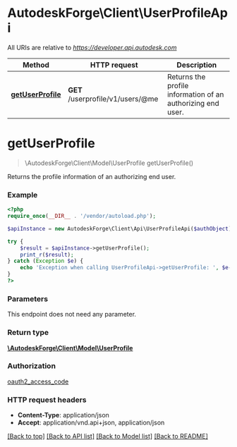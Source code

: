 # AutodeskForge\Client\UserProfileApi

All URIs are relative to *https://developer.api.autodesk.com*

Method | HTTP request | Description
------------- | ------------- | -------------
[**getUserProfile**](UserProfileApi.md#getUserProfile) | **GET** /userprofile/v1/users/@me | Returns the profile information of an authorizing end user.


# **getUserProfile**
> \AutodeskForge\Client\Model\UserProfile getUserProfile()

Returns the profile information of an authorizing end user.

### Example
```php
<?php
require_once(__DIR__ . '/vendor/autoload.php');

$apiInstance = new AutodeskForge\Client\Api\UserProfileApi($authObject);

try {
    $result = $apiInstance->getUserProfile();
    print_r($result);
} catch (Exception $e) {
    echo 'Exception when calling UserProfileApi->getUserProfile: ', $e->getMessage(), PHP_EOL;
}
?>
```

### Parameters
This endpoint does not need any parameter.

### Return type

[**\AutodeskForge\Client\Model\UserProfile**](../Model/UserProfile.md)

### Authorization

[oauth2_access_code](../../README.md#oauth2_access_code)

### HTTP request headers

 - **Content-Type**: application/json
 - **Accept**: application/vnd.api+json, application/json

[[Back to top]](#) [[Back to API list]](../../README.md#documentation-for-api-endpoints) [[Back to Model list]](../../README.md#documentation-for-models) [[Back to README]](../../README.md)

